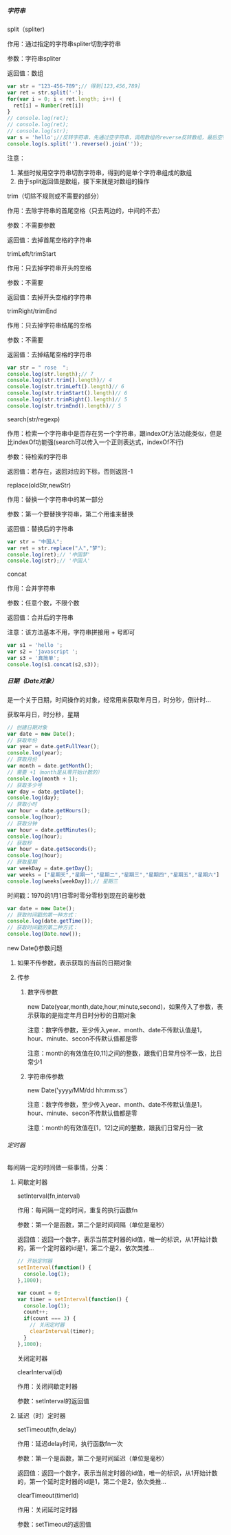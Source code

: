 ##### 字符串

split（spliter)

作用：通过指定的字符串spliter切割字符串

参数：字符串spliter

返回值：数组

```js
var str = "123-456-789";// 得到[123,456,789]
var ret = str.split('-');
for(var i = 0; i < ret.length; i++) {
  ret[i] = Number(ret[i])
}
// console.log(ret);
// console.log(ret);
// console.log(str);
var s = 'hello';//反转字符串，先通过空字符串，调用数组的reverse反转数组，最后空字符串join
console.log(s.split('').reverse().join(''));

```

注意：

1. 某些时候用空字符串切割字符串，得到的是单个字符串组成的数组
2. 由于split返回值是数组，接下来就是对数组的操作



trim（切除不规则或不需要的部分）

作用：去除字符串的首尾空格（只去两边的，中间的不去）

参数：不需要参数

返回值：去掉首尾空格的字符串



trimLeft/trimStart

作用：只去掉字符串开头的空格

参数：不需要

返回值：去掉开头空格的字符串

trimRight/trimEnd

作用：只去掉字符串结尾的空格

参数：不需要

返回值：去掉结尾空格的字符串

```js
var str = " rose  ";
console.log(str.length);// 7
console.log(str.trim().length)// 4
console.log(str.trimLeft().length)// 6
console.log(str.trimStart().length)// 6
console.log(str.trimRight().length)// 5
console.log(str.trimEnd().length)// 5
```





search(str/regexp)

作用：检索一个字符串中是否存在另一个字符串，跟indexOf方法功能类似，但是比indexOf功能强(search可以传入一个正则表达式，indexOf不行)

参数：待检索的字符串

返回值：若存在，返回对应的下标，否则返回-1



replace(oldStr,newStr)

作用：替换一个字符串中的某一部分

参数：第一个要替换字符串，第二个用谁来替换

返回值：替换后的字符串

```js
var str = "中国人";
var ret = str.replace("人","梦");
console.log(ret);// '中国梦'
console.log(str);// '中国人'
```



concat

作用：合并字符串

参数：任意个数，不限个数

返回值：合并后的字符串

注意：该方法基本不用，字符串拼接用 + 号即可

```js
var s1 = 'hello ';
var s2 = 'javascript ';
var s3 = '真简单';
console.log(s1.concat(s2,s3));
```






##### 日期（Date对象）

是一个关于日期，时间操作的对象，经常用来获取年月日，时分秒，倒计时...



获取年月日，时分秒，星期

```js
// 创建日期对象
var date = new Date();
// 获取年份
var year = date.getFullYear();
console.log(year);
// 获取月份
var month = date.getMonth();
// 需要 +1（month是从零开始计数的）
console.log(month + 1);
// 获取多少号
var day = date.getDate();
console.log(day);
// 获取小时 
var hour = date.getHours();
console.log(hour);
// 获取分钟
var hour = date.getMinutes();
console.log(hour);
// 获取秒
var hour = date.getSeconds();
console.log(hour);
// 获取星期
var weekDay = date.getDay();
var weeks = ["星期天","星期一","星期二","星期三","星期四","星期五","星期六"]
console.log(weeks[weekDay]);// 星期三 

```



时间戳：1970的1月1日零时零分零秒到现在的毫秒数

```js
var date = new Date();
// 获取时间戳的第一种方式：
console.log(date.getTime());
// 获取时间戳的第二种方式：
console.log(Date.now());
```





new Date()参数问题

1. 如果不传参数，表示获取的当前的日期对象

2. 传参

   1. 数字传参数

      new Date(year,month,date,hour,minute,second)，如果传入了参数，表示获取的是指定年月日时分秒的日期对象

      注意：数字传参数，至少传入year、month、date不传默认值是1，hour、minute、secon不传默认值都是零

      注意：month的有效值在[0,11]之间的整数，跟我们日常月份不一致，比日常少1

      

   2. 字符串传参数

      new Date('yyyy/MM/dd hh:mm:ss')

      注意：数字传参数，至少传入year、month、date不传默认值是1，hour、minute、secon不传默认值都是零

      注意：month的有效值在[1，12]之间的整数，跟我们日常月份一致

      

      

      

      

      

   





















###### 定时器

每间隔一定的时间做一些事情，分类：

1. 间歇定时器

   setInterval(fn,interval)

   作用：每间隔一定的时间，重复的执行函数fn

   参数：第一个是函数，第二个是时间间隔（单位是毫秒）

   返回值：返回一个数字，表示当前定时器的id值，唯一的标识，从1开始计数的，第一个定时器的id是1，第二个是2，依次类推...

   

   ```js
   // 开始定时器
   setInterval(function() {
     console.log(1);
   },1000);
   
   var count = 0;
   var timer = setInterval(function() {
     console.log(1);
     count++;
     if(count === 3) {
       // 关闭定时器
       clearInterval(timer);
     }
   },1000);
   ```

   关闭定时器

   clearInterval(id)

   作用：关闭间歇定时器

   参数：setInterval的返回值

2. 延迟（时）定时器

   setTimeout(fn,delay)

   作用：延迟delay时间，执行函数fn一次

   参数：第一个是函数，第二个是时间延迟（单位是毫秒）
   
   返回值：返回一个数字，表示当前定时器的id值，唯一的标识，从1开始计数的，第一个延时定时器的id是1，第二个是2，依次类推...
   
   
   
   clearTimeout(timerId)
   
   作用：关闭延时定时器
   
   参数：setTimeout的返回值
   
   







































